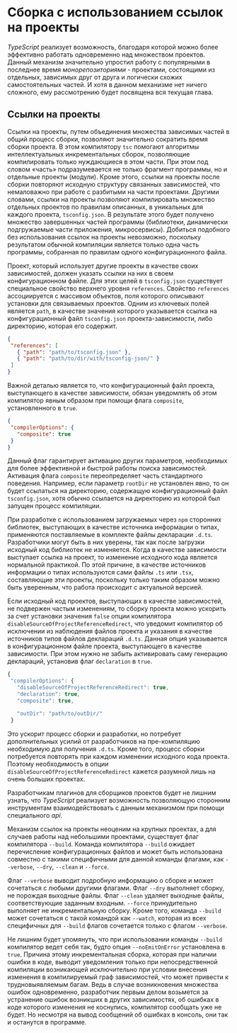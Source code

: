 # Сборка с использованием ссылок на проекты

_TypeScript_ реализует возможность, благодаря которой можно более эффективно работать одновременно над множеством проектов. Данный механизм значительно упростил работу с популярными в последнее время _монорепозиториями_ - проектами, состоящими из отдельных, зависимых друг от друга и логически схожих самостоятельных частей. И хотя в данном механизме нет ничего сложного, ему рассмотрению будет посвящена вся текущая глава.

## Ссылки на проекты

Ссылки на проекты, путем объединения множества зависимых частей в общий процесс сборки, позволяют значительно сократить время сборки проекта. В этом компилятору `tsc` помогают алгоритмы интеллектуальных инкрементальных сборок, позволяющие компилировать только нуждающиеся в этом части. При этом под словом «часть» подразумевается не только фрагмент программы, но и отдельные проекты (модули). Кроме этого, ссылки на проекты после сборки повторяют исходную структуру связанных зависимостей, что немаловажно при работе с разбитыми на части проектами. Другими словами, ссылки на проекты позволяют компилировать множество отдельных проектов по правилам описанных, в уникальных для каждого проекта, `tsconfig.json`. В результате этого будет получено множество завершенных частей программы (библиотеки, динамически подгружаемые части приложения, микросервисы). Добиться подобного без использования ссылок на проекты невозможно, поскольку результатом обычной компиляции является только одна часть программы, собранная по правилам одного конфигурационного файла.

Проект, который использует другие проекты в качестве своих зависимостей, должен указать ссылки на них в своем конфигурационном файле. Для этих целей в `tsconfig.json` существует специальное свойство верхнего уровня `references`. Свойство `references` ассоциируется с массивом объектов, поля которого описывают установки для связываемых проектов. Одним из ключевых полей является `path`, в качестве значения которого указывается ссылка на конфигурационный файл `tsconfig.json` проекта-зависимости, либо директорию, которая его содержит.


`````json
{
 "references": [
   { "path": "path/to/tsconfig.json" },
   { "path": "path/to/dir/with/tsconfig-json/" }
 ]
}
`````

Важной деталью является то, что конфигурационный файл проекта, выступающего в качестве зависимости, обязан уведомлять об этом компилятор явным образом при помощи флага `composite`, установленного в `true`.

`````json
{
 "compilerOptions": {
   "composite": true
 }
}
`````

Данный флаг гарантирует активацию других параметров, необходимых для более эффективной и быстрой работы поиска зависимостей. Активация флага `composite` переопределяет часть стандартного поведения. Например, если параметр `rootDir` не установлен явно, то он будет ссылаться на директорию, содержащую конфигурационный файл `tsconfig.json`, хотя обычно ссылается на директорию из которой был запущен процесс компиляции.

При разработке с использованием загружаемых через `npm` сторонних библиотек, выступающих в качестве источника информации о типах, применяются поставляемые в комплекте файлы декларации `.d.ts`. Разработчики могут быть в них уверены, так как после загрузки исходный код библиотек не изменяется. Когда в качестве зависимости выступает ссылка на проект, то изменение исходного кода является нормальной практикой. По этой причине, в качестве источников информации о типах используются сами файлы `.ts` или `.tsx`, составляющие эти проекты, поскольку только таким образом можно быть уверенным, что работа происходит с актуальной версией.

Если исходный код проектов, выступающих в качестве зависимостей, не подвержен частым изменениям, то сборку проекта можно ускорить за счет установки значения `false` опции компилятора `disableSourceOfProjectReferenceRedirect`, что уведомит компилятор об исключении из наблюдения файлов проекта и указания в качестве источников типов файлов деклараций `.d.ts`. Данная опция указывается в конфигурационном файле проекта, выступающего в качестве зависимости. При этом нужно не забыть активировать саму генерацию деклараций, установив флаг `declaration` в `true`.

`````ts
{
 "compilerOptions": {
   "disableSourceOfProjectReferenceRedirect": true,
   "declaration": true,
   "composite": true,

   "outDir": "path/to/outDir/"
 }
`````

Это ускорит процесс сборки и разработки, но потребует дополнительных усилий от разработчиков на пре-компиляцию необходимую для получения `.d.ts`. Кроме того, процесс сборки потребуется повторять при каждом изменении исходного кода проекта. Поэтому необходимость в опции `disableSourceOfProjectReferenceRedirect` кажется разумной лишь на очень больших проектах.

Разработчикам плагинов для сборщиков проектов будет не лишним узнать, что _TypeScript_ реализует возможность позволяющую сторонним инструментам взаимодействовать с данным механизмом при помощи специального _api_.

Механизм ссылок на проекты неоценим на крупных проектах, а для случаев работы над небольшими проектами, существует флаг компилятора `--build`. Команда компилятора `--build` ожидает перечисление конфигурационных файлов и может быть использована совместно с такими специфичными для данной команды флагами, как `--verbose`, `--dry`, `--clean`  и `--force`.

Флаг `--verbose` выводит подробную информацию о сборке и может сочетаться с любыми другими флагами. Флаг `--dry` выполняет сборку, не порождая выходные файлы. Флаг `--clean` удаляет выходные файлы, соответствующие заданным входным. `--force` принудительно выполняет не инкрементальную сборку. Кроме того, команда `--build` может сочетаться с такой командой как `--watch`, которая из всех специфичных для `--build` флагов сочетается только с флагом `--verbose`.

Не лишним будет упомянуть, что при использовании команды `--build` компилятор ведет себя так, будто опция `--noEmitOnError` установлена в `true`. Причина этому инкрементальная сборка, которая при наличии ошибки в коде, выводит уведомления только при непосредственной компиляции возникающей исключительно при условии внесения изменения в компилируемый граф зависимостей, что может привести к трудновыявляемым багам. Ведь в случае возникновения множества ошибок одновременно, разработчик первым делом возьмется за устранение ошибок возникших в других зависимостях, об ошибках в коде которого изменения не коснулись, компилятор сообщать уже не будет. Но несмотря на вывод сообщений об ошибках в консоль, они так и останутся в программе.
